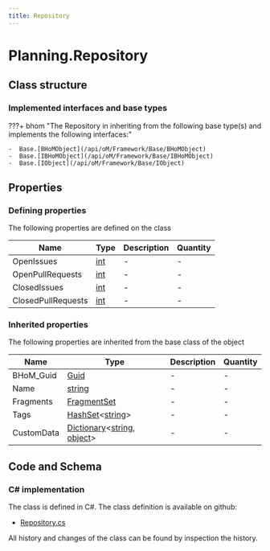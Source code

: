```yaml
---
title: Repository
---
```


# Planning.Repository



## Class structure

### Implemented interfaces and base types

???+ bhom "The Repository in inheriting from the following base type(s) and implements the following interfaces:"

    -  Base.[BHoMObject](/api/oM/Framework/Base/BHoMObject)
    -  Base.[IBHoMObject](/api/oM/Framework/Base/IBHoMObject)
    -  Base.[IObject](/api/oM/Framework/Base/IObject)


## Properties



### Defining properties

The following properties are defined on the class

| Name             | Type             | Description      | Quantity         |
|------------------|------------------|------------------|------------------|
| OpenIssues | [int](https://learn.microsoft.com/en-us/dotnet/api/System.Int32?view=netstandard-2.0) | - | - |
| OpenPullRequests | [int](https://learn.microsoft.com/en-us/dotnet/api/System.Int32?view=netstandard-2.0) | - | - |
| ClosedIssues | [int](https://learn.microsoft.com/en-us/dotnet/api/System.Int32?view=netstandard-2.0) | - | - |
| ClosedPullRequests | [int](https://learn.microsoft.com/en-us/dotnet/api/System.Int32?view=netstandard-2.0) | - | - |


### Inherited properties
The following properties are inherited from the base class of the object

| Name             | Type             | Description      | Quantity         |
|------------------|------------------|------------------|------------------|
| BHoM_Guid | [Guid](https://learn.microsoft.com/en-us/dotnet/api/System.Guid?view=netstandard-2.0) | - | - |
| Name | [string](https://learn.microsoft.com/en-us/dotnet/api/System.String?view=netstandard-2.0) | - | - |
| Fragments | [FragmentSet](/api/oM/Framework/Base/FragmentSet) | - | - |
| Tags | [HashSet](https://learn.microsoft.com/en-us/dotnet/api/System.Collections.Generic.HashSet-1?view=netstandard-2.0)&lt;[string](https://learn.microsoft.com/en-us/dotnet/api/System.String?view=netstandard-2.0)&gt; | - | - |
| CustomData | [Dictionary](https://learn.microsoft.com/en-us/dotnet/api/System.Collections.Generic.Dictionary-2?view=netstandard-2.0)&lt;[string](https://learn.microsoft.com/en-us/dotnet/api/System.String?view=netstandard-2.0), [object](https://learn.microsoft.com/en-us/dotnet/api/System.Object?view=netstandard-2.0)&gt; | - | - |


## Code and Schema

### C# implementation

The class is defined in C#. The class definition is available on github:

- [Repository.cs](https://github.com/BHoM/BHoM/blob/develop/Planning_oM/Repository.cs)

All history and changes of the class can be found by inspection the history.

